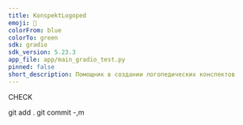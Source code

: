 ```yaml
---
title: KonspektLogoped
emoji: 🚀
colorFrom: blue
colorTo: green
sdk: gradio
sdk_version: 5.23.3
app_file: app/main_gradio_test.py
pinned: false
short_description: Помощник в создании логопедических конспектов
---
```



CHECK

git add .
git commit -,m